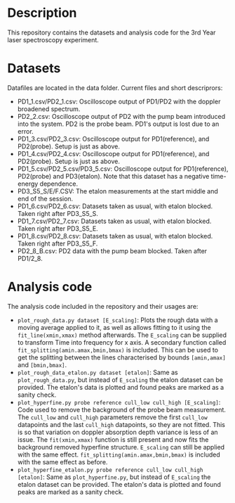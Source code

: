 # Description
This repository contains the datasets and analysis code for the 3rd Year laser spectroscopy experiment.

# Datasets

Datafiles are located in the data folder. Current files and short descriprors:
- PD1_1.csv/PD2_1.csv: Oscilloscope output of PD1/PD2 with the doppler broadened spectrum.
- PD2_2.csv: Oscilloscope output of PD2 with the pump beam introduced into the system. PD2 is the probe beam. PD1's output is lost due to an error.
- PD1_3.csv/PD2_3.csv: Oscilloscope output for PD1(reference), and PD2(probe). Setup is just as above.
- PD1_4.csv/PD2_4.csv: Oscilloscope output for PD1(reference), and PD2(probe). Setup is just as above.
- PD1_5.csv/PD2_5.csv/PD3_5.csv: Oscilloscope output for PD1(reference), PD2(probe) and PD3(etalon). Note that this dataset has a negative time-energy dependence.
- PD3_S5_S/E/F.CSV: The etalon measurements at the start middle and end of the session.
- PD1_6.csv/PD2_6.csv: Datasets taken as usual, with etalon blocked. Taken right after PD3_S5_S.
- PD1_7.csv/PD2_7.csv: Datasets taken as usual, with etalon blocked. Taken right after PD3_S5_E.
- PD1_8.csv/PD2_8.csv: Datasets taken as usual, with etalon blocked. Taken right after PD3_S5_F.
- PD2_8_B.csv: PD2 data with the pump beam blocked. Taken after PD1/2_8.

# Analysis code

The analysis code included in the repository and their usages are:
- `plot_rough_data.py dataset [E_scaling]`: Plots the rough data with a moving average applied to it, as well as allows fitting to it using the `fit_line(xmin,xmax)` method afterwards. The `E_scaling` can be supplied to transform Time into frequency for x axis. A secondary function called `fit_splitting(amin.amax,bmin,bmax)` is included. This can be used to get the splitting between the lines characterised by bounds `[amin,amax]` and `[bmin,bmax]`.
- `plot_rough_data_etalon.py dataset [etalon]`: Same as `plot_rough_data.py`, but instead of `E_scaling` the etalon dataset can be provided. The etalon's data is plotted and found peaks are marked as a sanity check.
- `plot_hyperfine.py probe reference cull_low cull_high [E_scaling]`: Code used to remove the background of the probe beam measurement. The `cull_low` and `cull_high` parameters remove the first `cull_low` datapoints and the last `cull_high` datapoints, so they are not fitted. This is so that variation on doppler absorption depth variance is less of an issue. The `fit(xmin,xmax)` function is still present and now fits the background removed hyperfine structure. `E_scaling` can still be applied with the same effect. `fit_splitting(amin.amax,bmin,bmax)` is included with the same effect as before.
- `plot_hyperfine_etalon.py probe reference cull_low cull_high [etalon]`: Same as `plot_hyperfine.py`, but instead of `E_scaling` the etalon dataset can be provided. The etalon's data is plotted and found peaks are marked as a sanity check.

